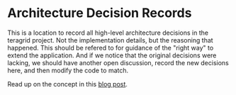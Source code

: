 # Architecture Decision Records

This is a location to record all high-level architecture decisions in the teragrid project.  Not the implementation details, but the reasoning that happened.  This should be refered to for guidance of the "right way" to extend the application.  And if we notice that the original decisions were lacking, we should have another open discussion, record the new decisions here, and then modify the code to match.

Read up on the concept in this [blog post](https://product.reverb.com/documenting-architecture-decisions-the-reverb-way-a3563bb24bd0#.78xhdix6t).
